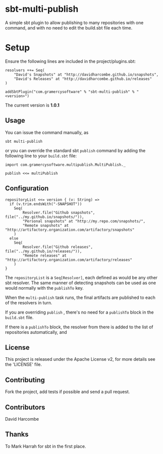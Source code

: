 sbt-multi-publish
=================

A simple sbt plugin to allow publishing to many repositories with one command, and with no need to edit the build.sbt file each time.

# Setup

Ensure the following lines are included in the project/plugins.sbt:

	resolvers ++= Seq(
		"David's Snapshots" at "http://davidharcombe.github.io/snapshots",
		"David's Releases" at "http://davidharcombe.github.io/releases"
	)

	addSbtPlugin("com.gramercysoftware" % "sbt-multi-publish" % "<version>")
	
The current version is **1.0.1**

## Usage ##

You can issue the command manually, as

	sbt multi-publish
	
or you can override the standard sbt `publish` command by adding the following line to your `build.sbt` file:

    import com.gramercysoftware.multipublish.MultiPublish._

	publish <<= multiPublish

## Configuration ##

```
repositoryList <<= version { (v: String) =>
  if (v.trim.endsWith("-SNAPSHOT"))
    Seq(
        Resolver.file("Github snapshots", file("../my.github.io/snapshots/")),
        "Personal snapshots" at "http://my.repo.com/snapshots/",
        "Remote snapshots" at "http://artifactory.organization.com/artifactory/snapshots"
    )
  else
    Seq(
        Resolver.file("Github releases", file("../my.github.io/releases/")),
        "Remote releases" at "http://artifactory.organization.com/artifactory/releases"
    )
}
```

The `repositoryList` is a `Seq[Resolver]`, each defined as would be any other sbt resolver. The same manner of detecting snapshots can be used as one would normally with the `publishTo` key.

When the `multi-publish` task runs, the final artifacts are published to each of the resolvers in turn.

If you are overriding `publish`	, there's no need for a `publishTo` block in the `build.sbt` file.

If there is a `publishTo` block, the resolver from there is added to the list of repositories automatically, and 

## License

This project is released under the Apache License v2, for more details see the 'LICENSE' file.

## Contributing

Fork the project, add tests if possible and send a pull request.

## Contributors

David Harcombe

## Thanks

To Mark Harrah for sbt in the first place.